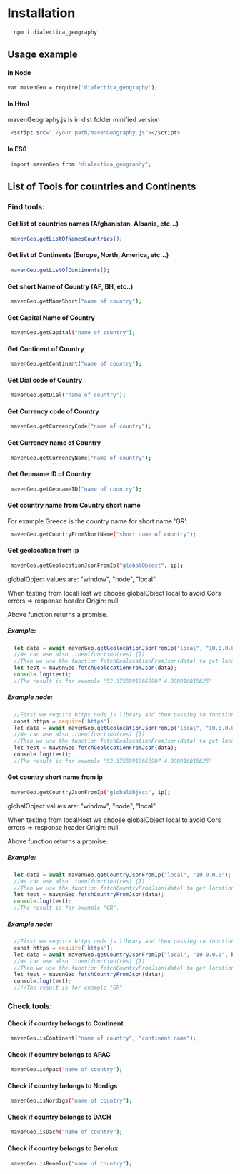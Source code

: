 # Installation
```sh
  npm i dialectica_geography
```

## Usage example
#### In Node
```sh
var mavenGeo = require('dialectica_geography');
```
#### In Html

mavenGeography.js is in dist folder minified version
```sh
 <script src="./your path/mavenGeography.js"></script>
```  
#### In ES6
```sh
 import mavenGeo from "dialectica_geography";
```  
## List of Tools for countries and Continents

### Find tools:
#### Get list of countries names (Afghanistan, Albania, etc...)
```sh
 mavenGeo.getListOfNamesCountries();
```  
  
#### Get list of Continents (Europe, North, America, etc...)
```sh
 mavenGeo.getListOfContinents();
```  

#### Get short Name of Country (AF, BH, etc..)
```sh
 mavenGeo.getNameShort("name of country");
```  

#### Get Capital Name of Country
```sh
 mavenGeo.getCapital("name of country");
```  

#### Get Continent of Country
```sh
 mavenGeo.getContinent("name of country");
```  

#### Get Dial code of Country
```sh
 mavenGeo.getDial("name of country");
```  

#### Get Currency code of Country
```sh
 mavenGeo.getCurrencyCode("name of country");
```  

#### Get Currency name of Country
```sh
 mavenGeo.getCurrencyName("name of country");
```  

#### Get Geoname ID  of Country
```sh
 mavenGeo.getGeonameID("name of country");
```  

#### Get country name  from Country short name
For example Greece is the country name for short name 'GR'.
```sh
 mavenGeo.getCountryFromShortName("short name of country");
```  

#### Get geolocation from ip
```sh
 mavenGeo.getGeolocationJsonFromIp("globalObject", ip);
```  
globalObject values are: "window", "node", "local".

When testing from localHost we choose globalObject local to avoid
Cors errors => response header Origin: null

Above function returns a promise.
##### Example:
```js
  let data = await mavenGeo.getGeolocationJsonFromIp("local", "10.0.0.0");
  //We can use also .then(function(res) {})
  //Then we use the function fetchGeolocationFromJson(data) to get location
  let test = mavenGeo.fetchGeolocationFromJson(data);
  console.log(test);
  //The result is for example "52.37559917665907 4.888916015625"
```  
##### Example node:
```js
  //First we require https node js library and then passing to function 
  const https = require('https'); 
  let data = await mavenGeo.getGeolocationJsonFromIp("local", "10.0.0.0", https); 
  //We can use also .then(function(res) {}) 
  //Then we use the function fetchGeolocationFromJson(data) to get location 
  let test = mavenGeo.fetchGeolocationFromJson(data); 
  console.log(test); 
  //The result is for example "52.37559917665907 4.888916015625"
```  

#### Get country short name  from ip
```sh
 mavenGeo.getCountryJsonFromIp("globalObject", ip);
```  
globalObject values are: "window", "node", "local".
 
When testing from localHost we choose globalObject local to avoid
Cors errors => response header Origin: null
 
Above function returns a promise.
##### Example:
```js
  let data = await mavenGeo.getCountryJsonFromIp("local", "10.0.0.0");
  //We can use also .then(function(res) {})
  //Then we use the function fetchCountryFromJson(data) to get location
  let test = mavenGeo.fetchCountryFromJson(data);
  console.log(test);
  //The result is for example "GR".
```  
##### Example node: 
```js
  //First we require https node js library and then passing to function 
  const https = require('https'); 
  let data = await mavenGeo.getCountryJsonFromIp("local", "10.0.0.0", https); 
  //We can use also .then(function(res) {}) 
  //Then we use the function fetchCountryFromJson(data) to get location 
  let test = mavenGeo.fetchCountryFromJson(data); 
  console.log(test); 
  ////The result is for example "GR".
```  

### Check tools:
#### Check if country belongs to Continent
```sh
 mavenGeo.isContinent("name of country", "continent name");
```  
#### Check if country belongs to APAC
```sh
 mavenGeo.isApac("name of country");
```
#### Check if country belongs to Nordigs
```sh
 mavenGeo.isNordigs("name of country");
```
#### Check if country belongs to DACH
```sh
 mavenGeo.isDach("name of country");
```
#### Check if country belongs to Benelux
```sh
 mavenGeo.isBenelux("name of country");
```

